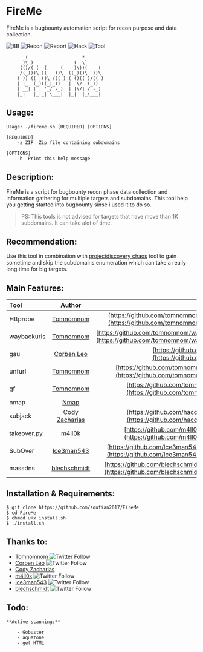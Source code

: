 # FireMe
FireMe is a bugbounty automation script for recon purpose and data collection.

![BB](https://img.shields.io/badge/BugBounty-%24%24-blue)
![Recon](https://img.shields.io/badge/Recon-All-green)
![Report](https://img.shields.io/badge/Reporting-All-green)
![Hack](https://img.shields.io/badge/HackForGood-Hack-lightblue)
![Tool](https://img.shields.io/badge/tools-clone-red)

```	
	   (                    *        
	  )\ )               (  \`        
	 (()/( (  (     (    )\))(    (  
	 /(_)))\ )(   ))\  ((_)()\  ))\  
	(_))_((_|()\ /((_) (_()((_)/((_) 
	| |_  (_)((_|_))   |  \/  (_))   
	| __| | | '_/ -_)  | |\/| / -_)  
	|_|   |_|_| \___|  |_|  |_\___|  

```
## Usage:

```
Usage: ./fireme.sh [REQUIRED] [OPTIONS]

[REQUIRED]
	-z ZIP 	Zip file containing subdomains

[OPTIONS]
	-h 	Print this help message

```

## Description:
FireMe is a script for bugbounty recon phase data collection and information gathering for multiple targets and subdomains.
This tool help you getting started into bugbounty sinse i used it to do so.
> PS: This tools is not advised for targets that have move than 1K subdomains.
> It can take alot of time.

## Recommendation:
Use this tool in combination with [projectdiscovery chaos](https://chaos.projectdiscovery.io/#/) tool to gain sometime and skip the subdomains enumeration which can take a really long time for big targets.

## Main Features:

| Tool | Author | Repository |
| :---         |     :---:      |          ---: |
| Httprobe | [Tomnomnom](https://github.com/tomnomnom) | [https://github.com/tomnomnom/httprobe](https://github.com/tomnomnom/httprobe) |
| waybackurls | [Tomnomnom](https://github.com/tomnomnom/)  | [https://github.com/tomnomnom/waybackurls](https://github.com/tomnomnom/waybackurls) |
| gau | [Corben Leo](https://github.com/lc/) | [https://github.com/lc/gau](https://github.com/lc/gau) |
| unfurl | [Tomnomnom](https://github.com/tomnomnom/) | [https://github.com/tomnomnom/unfurl](https://github.com/tomnomnom/unfurl) |
| gf | [Tomnomnom](https://github.com/tomnomnom/) | [https://github.com/tomnomnom/gf](https://github.com/tomnomnom/gf) |
| nmap | [Nmap](http://nmap.org/) |
| subjack | [Cody Zacharias](https://github.com/haccer/) | [https://github.com/haccer/subjack](https://github.com/haccer/subjack) |
| takeover.py | [m4ll0k](https://github.com/m4ll0k/) | [https://github.com/m4ll0k/takeover](https://github.com/m4ll0k/takeover) |
| SubOver | [Ice3man543](https://github.com/Ice3man543/) | [https://github.com/Ice3man543/SubOver](https://github.com/Ice3man543/SubOver) |
| massdns | [blechschmidt](https://github.com/blechschmidt/) | [https://github.com/blechschmidt/massdns](https://github.com/blechschmidt/massdns) |

## Installation & Requirements:
```console
$ git clone https://github.com/soufian2017/FireMe
$ cd FireMe
$ chmod u+x install.sh
$ ./install.sh
```

## Thanks to:
- [Tomnomnom](https://github.com/tomnomnom) ![Twitter Follow](https://img.shields.io/twitter/follow/tomnomnom?label=Follow&style=social)
- [Corben Leo](https://github.com/lc/) ![Twitter Follow](https://img.shields.io/twitter/follow/hacker_?label=Follow&style=social)
- [Cody Zacharias](https://github.com/haccer/)
- [m4ll0k](https://github.com/m4ll0k/) ![Twitter Follow](https://img.shields.io/twitter/follow/m4ll0k2?label=Follow&style=social)
- [Ice3man543](https://github.com/Ice3man543/) ![Twitter Follow](https://img.shields.io/twitter/follow/Ice3man543?label=Follow&style=social)
- [blechschmidt](https://github.com/blechschmidt/) ![Twitter Follow](https://img.shields.io/twitter/follow/blechschmidt?label=Follow&style=social)

## Todo:
```
**Active scanning:**

	- Gobuster
	- aquatone
	- get HTML
```
